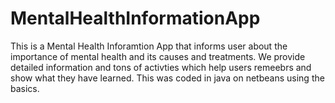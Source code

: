 # MentalHealthInformationApp
This is a Mental Health Inforamtion App that informs user about the importance of mental health and its causes and treatments. We provide detailed information and tons of activties which help users remeebrs and show what they have learned.
This was coded in java on netbeans using the basics.
